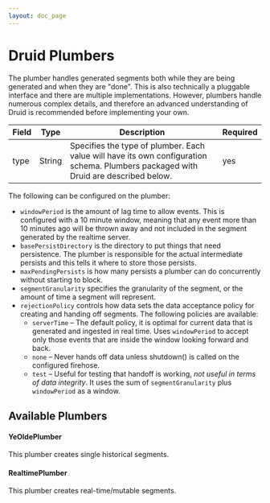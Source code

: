 ```yaml
---
layout: doc_page
---
```


# Druid Plumbers
The plumber handles generated segments both while they are being generated and when they are "done". This is also technically a pluggable interface and there are multiple implementations. However, plumbers handle numerous complex details, and therefore an advanced understanding of Druid is recommended before implementing your own. 

|Field|Type|Description|Required|
|-----|----|-----------|--------|
|type|String|Specifies the type of plumber. Each value will have its own configuration schema. Plumbers packaged with Druid are described below.|yes|

The following can be configured on the plumber:

* `windowPeriod` is the amount of lag time to allow events. This is configured with a 10 minute window, meaning that any event more than 10 minutes ago will be thrown away and not included in the segment generated by the realtime server.
* `basePersistDirectory` is the directory to put things that need persistence. The plumber is responsible for the actual intermediate persists and this tells it where to store those persists.
* `maxPendingPersists` is how many persists a plumber can do concurrently without starting to block.
* `segmentGranularity` specifies the granularity of the segment, or the amount of time a segment will represent.
* `rejectionPolicy` controls how data sets the data acceptance policy for creating and handing off segments. The following policies are available:
    * `serverTime` &ndash; The default policy, it is optimal for current data that is generated and ingested in real time. Uses `windowPeriod` to accept only those events that are inside the window looking forward and back.
    * `none` &ndash; Never hands off data unless shutdown() is called on the configured firehose.
    * `test` &ndash; Useful for testing that handoff is working, *not useful in terms of data integrity*. It uses the sum of `segmentGranularity` plus `windowPeriod` as a window.



Available Plumbers
------------------

#### YeOldePlumber

This plumber creates single historical segments.

#### RealtimePlumber

This plumber creates real-time/mutable segments.
